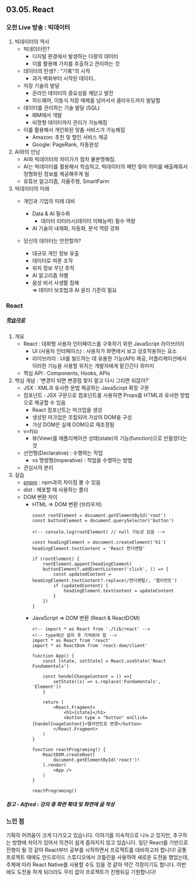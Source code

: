 ## 03.05. React

### 오전 Live 방송 : 빅데이터
1. 빅데이터의 역사
    - 빅데이터란?
        - 디지털 환경에서 발생하는 다량의 데이터
        - 이를 활용해 가치를 추출하고 관리하는 것
    - 데이터의 탄생? : "기록"의 시작
        - 과거 벽화부터 시작된 데이터..
    - 저장 기술의 발달
        - 온라인 데이터의 중요성을 깨닫고 발전
        - 하드웨어, 이동식 저장 매체를 넘어서서 클라우드까지 발달함
    - 데이터를 관리하는 기술 발달 (SQL)
        - IBM에서 개발
        - 비정형 데이터까지 관리가 가능해짐
    - 이를 활용해서 개인화된 맞춤 서비스가 가능해짐
        - Amazon: 추천 및 할인 서비스 제공
        - Google: PageRank, 자동완성
2. AI와의 만남
    - AI와 빅데이터의 차이가가 점차 불분명해짐.
    - AI는 빅데이터를 활용해서 학습하고, 빅데이터의 패턴 찾아 의미를 배출해줘서 정형화된 정보를 제공해주게 됨
    - 유튜브 알고리즘, 자율주행, SmartFarm
3. 빅데이터의 미래
    - 개인과 기업의 미래 대비
        - Data & AI 필수화
            - 데이터 리터러시(데이터 이해능력) 필수 역량
        - AI 기술의 내재화, 자동화, 분석 역량 강화

    - 당신의 데이터는 안전할까?
        - 대규모 개인 정보 유출
        - 데이터로 여론 조작
        - 위치 정보 무단 추적
        - AI 알고리즘 차별
        - 음성 비서 사생활 침해 <br>
        ⇒ 데이터 보호법과 AI 윤리 기준의 필요

### React
##### [학습자료](https://euid.notion.site/1acb02dcf1d88003a722f093dacd571d)
1. 개요
    - React : 대화형 사용자 인터페이스를 구축하기 위한 JavaScript 라이브러리
        - UI (사용자 인터페이스) : 사용자가 화면에서 보고 상호작용하는 요소
        - 라이브러리 : UI를 빌드하는 데 유용한 기능(API) 제공, 어플리케이션에서 이러한 기능을 사용할 위치는 개발자에게 맡긴긴다 희미미
    - 핵심 API : Components, Hooks, APIs
2. 핵심 개념 : '변경이 되면 변경점 찾지 말고 다시 그리면 되잖아?'
    - JSX : XML과 유사한 문법 제공하는 JavaScirpt 확장 구문
    - 컴포넌트 : JSX 구문으로 컴포넌트를 사용하면 Props를 HTML과 유사한 방법으로 제공할 수 있음
        - React 컴포넌트는 마크업을 생성
        - 생성된 마크업은 조립되어 가상의 DOM을 구성
        - 가상 DOM은 실제 DOM으로 재조정됨
    - v=f(s)
        - 뷰(View)를 애플리케이션 상태(state)의 기능(function)으로 만들었다는 것
    - 선언형(Declarative) : 수행하는 작업
        - vs 명령형(Imperative) : 작업을 수행하는 방법
    - 관심사의 분리
3. 실습
    - [pnpm](https://pnpm.io/ko/) : npm과의 차이점 볼 수 있음
    - dist : 배포할 때 사용하는 폴더
    - DOM 변환 차이
        - HTML => DOM 변환 (브라우저)
            ```
            const rootElement = document.getElementById('root')
            const buttonElement = document.querySelector('button')

            <!-- console.log(rootElement) // null 가능성 있음 -->

            const headingElement = document.createElement('h1')
            headingElement.textContent = 'React 펀더멘탈'

            if (rootElement) {
                rootElement.appent(headingElement)
                buttonElement?.addEventListener('click', () => {
                    const updatedContent = headingElement.textContent?.replace(/펀더멘탈/, '엘리먼트')
                    if (updatedContent) {
                        headingElement.textContent = updateContent
                    }
                })
            }
            ```
        - JavaScript => DOM 변환 (React & ReactDOM)
            ```
            <!-- import * as React from './lib/react' -->
            <!-- type에선 설치 후 가져와야 함 -->
            import * as React from 'react'
            import * as ReactDom from 'react-dom/client'

            function App() {
                const [state, setState] = React.useState('React Fundamentals')

                const hendelChangeContent = () =>{
                    setState((s) => s.replace('Fundamentals', 'Element'))
                }

                return (
                    <React.Fragment>
                        <h1>{state}</h1>
                        <button type = "button" onClick={handelCnageContent}>엘리먼트로 변경</button>
                    </React.Fragment>
                )
            }

            function reactPrograming() {
                ReactDOM.createRoot(
                    document.getElementById('react')!
                ).render(
                    <App />
                )
            }

            reactPrograming()
            ```
##### 참고 - Alfred : 강의 중 화면 확대 및 화면에 글 작성

### 느낀 점
 기획의 어려움이 크게 다가오고 있습니다. 이야기를 지속적으로 나누고 있지만, 추구하는 방향에 차이가 있어서 의견이 쉽게 좁혀지지 않고 있습니다. 일단 React를 기반으로 진행이 될 것 같아 React부터 공부를 시작하면서 프로젝트를 대비하고자 합니다! 공통 프로젝트 때에도 안드로이드 스튜디오에서 코틀린을 사용하여 새로운 도전을 했었는데, 주제에 따라 React Native를 사용할 수도 있을 것 같아 약간 걱정이기도 합니다. 이번에도 도전을 하게 되더라도 무리 없이 프로젝트가 진행되길 기원합니다!